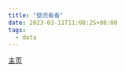 ```yaml
---
title: "壁虎看看"
date: 2023-03-11T11:08:25+08:00
tags:
  - data
---
```


[主页](https://www.bihukankan.com/)
